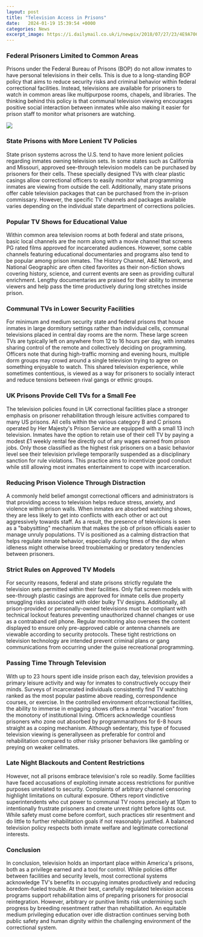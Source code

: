 ```yaml
---
layout: post
title: "Television Access in Prisons"
date:   2024-01-19 15:39:54 +0000
categories: News
excerpt_image: https://i.dailymail.co.uk/i/newpix/2018/07/27/23/4E9A706E00000578-5994171-Unlike_most_maximum_security_prisons_inmates_at_Hunter_Correctio-a-27_1532730057191.jpg
---
```

### Federal Prisoners Limited to Common Areas
Prisons under the Federal Bureau of Prisons (BOP) do not allow inmates to have personal televisions in their cells. This is due to a long-standing BOP policy that aims to reduce security risks and criminal behavior within federal correctional facilities. Instead, televisions are available for prisoners to watch in common areas like multipurpose rooms, chapels, and libraries. The thinking behind this policy is that communal television viewing encourages positive social interaction between inmates while also making it easier for prison staff to monitor what prisoners are watching.


![](https://i.dailymail.co.uk/i/newpix/2018/07/27/23/4E9A706E00000578-5994171-Unlike_most_maximum_security_prisons_inmates_at_Hunter_Correctio-a-27_1532730057191.jpg)
### State Prisons with More Lenient TV Policies  
State prison systems across the U.S. tend to have more lenient policies regarding inmates owning television sets. In some states such as California and Missouri, approved see-through television models can be purchased by prisoners for their cells. These specially designed TVs with clear plastic casings allow correctional officers to easily monitor what programming inmates are viewing from outside the cell. Additionally, many state prisons offer cable television packages that can be purchased from the in-prison commissary. However, the specific TV channels and packages available varies depending on the individual state department of corrections policies.

### Popular TV Shows for Educational Value
Within common area television rooms at both federal and state prisons, basic local channels are the norm along with a movie channel that screens PG rated films approved for incarcerated audiences. However, some cable channels featuring educational documentaries and programs also tend to be popular among prison inmates. The History Channel, A&E Network, and National Geographic are often cited favorites as their non-fiction shows covering history, science, and current events are seen as providing cultural enrichment. Lengthy documentaries are praised for their ability to immerse viewers and help pass the time productively during long stretches inside prison.

### Communal TVs in Lower Security Facilities  
For minimum and medium security state and federal prisons that house inmates in large dormitory settings rather than individual cells, communal televisions placed in central day rooms are the norm. These large screen TVs are typically left on anywhere from 12 to 16 hours per day, with inmates sharing control of the remote and collectively deciding on programming. Officers note that during high-traffic morning and evening hours, multiple dorm groups may crowd around a single television trying to agree on something enjoyable to watch. This shared television experience, while sometimes contentious, is viewed as a way for prisoners to socially interact and reduce tensions between rival gangs or ethnic groups.

### UK Prisons Provide Cell TVs for a Small Fee
The television policies found in UK correctional facilities place a stronger emphasis on prisoner rehabilitation through leisure activities compared to many US prisons. All cells within the various category B and C prisons operated by Her Majesty's Prison Service are equipped with a small 13 inch television. Inmates have the option to retain use of their cell TV by paying a modest £1 weekly rental fee directly out of any wages earned from prison jobs. Only those classified as the highest risk prisoners on a basic behavior level see their television privilege temporarily suspended as a disciplinary sanction for rule violations. This practice aims to incentivize good conduct while still allowing most inmates entertainment to cope with incarceration. 

### Reducing Prison Violence Through Distraction  
A commonly held belief amongst correctional officers and administrators is that providing access to television helps reduce stress, anxiety, and violence within prison walls. When inmates are absorbed watching shows, they are less likely to get into conflicts with each other or act out aggressively towards staff. As a result, the presence of televisions is seen as a "babysitting" mechanism that makes the job of prison officials easier to manage unruly populations. TV is positioned as a calming distraction that helps regulate inmate behavior, especially during times of the day when idleness might otherwise breed troublemaking or predatory tendencies between prisoners.

### Strict Rules on Approved TV Models
For security reasons, federal and state prisons strictly regulate the television sets permitted within their facilities. Only flat screen models with see-through plastic casings are approved for inmate cells due property smuggling risks associated with older bulky TV designs. Additionally, all prison-provided or personally-owned televisions must be compliant with technical lockout features preventing unauthorized channel changes or use as a contraband cell phone. Regular monitoring also oversees the content displayed to ensure only pre-approved cable or antenna channels are viewable according to security protocols. These tight restrictions on television technology are intended prevent criminal plans or gang communications from occurring under the guise recreational programming. 

### Passing Time Through Television
With up to 23 hours spent idle inside prison each day, television provides a primary leisure activity and way for inmates to constructively occupy their minds. Surveys of incarcerated individuals consistently find TV watching ranked as the most popular pastime above reading, correspondence courses, or exercise. In the controlled environment ofcorrectional facilities, the ability to immerse in engaging shows offers a mental "vacation" from the monotony of institutional living. Officers acknowledge countless prisoners who zone out absorbed by programmarathons for 6-8 hours straight as a coping mechanism. Although sedentary, this type of focused television viewing is generallyseen as preferable for control and rehabilitation compared to other risky prisoner behaviors like gambling or preying on weaker cellmates.

### Late Night Blackouts and Content Restrictions
However, not all prisons embrace television's role so readily. Some facilities have faced accusations of exploiting inmate access restrictions for punitive purposes unrelated to security. Complaints of arbitrary channel censoring highlight limitations on cultural exposure. Others report vindictive superintendents who cut power to communal TV rooms precisely at 10pm to intentionally frustrate prisoners and create unrest right before lights out. While safety must come before comfort, such practices stir resentment and do little to further rehabilitation goals if not reasonably justified. A balanced television policy respects both inmate welfare and legitimate correctional interests.

### Conclusion
In conclusion, television holds an important place within America's prisons, both as a privilege earned and a tool for control. While policies differ between facilities and security levels, most correctional systems acknowledge TV's benefits in occupying inmates productively and reducing boredom-fueled trouble. At their best, carefully regulated television access programs support rehabilitation aims of preparing prisoners for prosocial reintegration. However, arbitrary or punitive limits risk undermining such progress by breeding resentment rather than rehabilitation. An equitable medium privileging education over idle distraction continues serving both public safety and human dignity within the challenging environment of the correctional system.